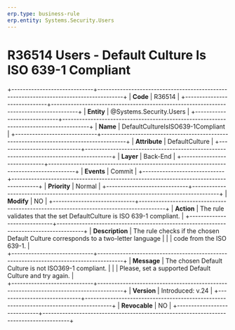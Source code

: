 ```yaml
---
erp.type: business-rule
erp.entity: Systems.Security.Users 
---
```


# R36514 Users - Default Culture Is ISO 639-1 Compliant
+-----------------------------+---------------------------------------------------------------------------------------+
| **Code**                    | R36514                                                                                |
+-----------------------------+---------------------------------------------------------------------------------------+
| **Entity**                  | @Systems.Security.Users                                                               |
+-----------------------------+---------------------------------------------------------------------------------------+
| **Name**                    | DefaultCultureIsISO639-1Compliant                                                     |
+-----------------------------+---------------------------------------------------------------------------------------+
| **Attribute**               | DefaultCulture                                                                        |
+-----------------------------+---------------------------------------------------------------------------------------+
| **Layer**                   | Back-End                                                                              |
+-----------------------------+---------------------------------------------------------------------------------------+
| **Events**                  | Commit                                                                                |
+-----------------------------+---------------------------------------------------------------------------------------+
| **Priority**                | Normal                                                                                |
+-----------------------------+---------------------------------------------------------------------------------------+
| **Modify**                  | NO                                                                                    |
+-----------------------------+---------------------------------------------------------------------------------------+
| **Action**                  | The rule validates that the set DefaultCulture is ISO 639-1 compliant.                |
+-----------------------------+---------------------------------------------------------------------------------------+
| **Description**             | The rule checks if the chosen Default Culture corresponds to a two-letter language    |
|                             | code from the ISO 639-1.                                                              |     
+-----------------------------+---------------------------------------------------------------------------------------+
| **Message**                 | The chosen Default Culture is not ISO369-1 compliant.                                 |
|                             | Please, set a supported Default Culture and try again.                                |                                                                   
+-----------------------------+---------------------------------------------------------------------------------------+
| **Version**                 | Introduced: v.24                                                                      |
+-----------------------------+---------------------------------------------------------------------------------------+
| **Revocable**               | NO                                                                                    |
+-----------------------------+---------------------------------------------------------------------------------------+
